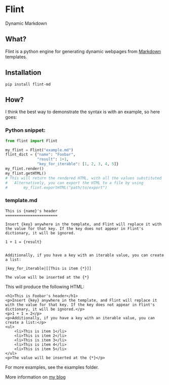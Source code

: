 Flint
=====

Dynamic Markdown


What?
-----

Flint is a python engine for generating dynamic webpages from [Markdown](http://daringfireball.net/projects/markdown/) templates.

Installation
------------

`pip install flint-md`

How?
----

I think the best way to demonstrate the syntax is with an example, so here goes:

### Python snippet: ###
```python
from flint import Flint

my_flint = Flint("example.md")
flint_dict = {"name": "Foobar",
			  "result": 1+1,
			  "key_for_iterable": [1, 2, 3, 4, 5]}
my_flint.render()
my_flint.getHTML()
# This will return the rendered HTML, with all the values substituted
# 	Alternatively, you can export the HTML to a file by using
# 		my_flint.exportHTML("path/to/export")
```

### template.md ###
```
This is {name}'s header
=======================

Insert {key} anywhere in the template, and Flint will replace it with the value for that key. If the key does not appear in Flint's dictionary, it will be ignored.

1 + 1 = {result}


Additionally, if you have a key with an iterable value, you can create a list:

|key_for_iterable|[[This is item {*}]]

The value will be inserted at the {*}
```


This will produce the following HTML:
```
<h1>This is Foobar's header</h1>
<p>Insert {key} anywhere in the template, and Flint will replace it with the value for that key. If the key does not appear in Flint's dictionary, it will be ignored.</p>
<p>1 + 1 = 2</p>
<p>Additionally, if you have a key with an iterable value, you can create a list:</p>
<ul>
	<li>This is item 1</li>
	<li>This is item 2</li>
	<li>This is item 3</li>
	<li>This is item 4</li>
	<li>This is item 5</li>
</ul>
<p>The value will be inserted at the {*}</p>
```

For more examples, see the examples folder.

More information on [my blog](http://www.cdawson.net/LINK)